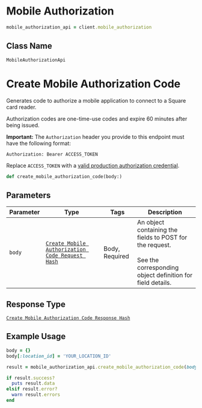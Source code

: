 # Mobile Authorization

```ruby
mobile_authorization_api = client.mobile_authorization
```

## Class Name

`MobileAuthorizationApi`


# Create Mobile Authorization Code

Generates code to authorize a mobile application to connect to a Square card reader.

Authorization codes are one-time-use codes and expire 60 minutes after being issued.

__Important:__ The `Authorization` header you provide to this endpoint must have the following format:

```
Authorization: Bearer ACCESS_TOKEN
```

Replace `ACCESS_TOKEN` with a
[valid production authorization credential](https://developer.squareup.com/docs/build-basics/access-tokens).

```ruby
def create_mobile_authorization_code(body:)
```

## Parameters

| Parameter | Type | Tags | Description |
|  --- | --- | --- | --- |
| `body` | [`Create Mobile Authorization Code Request Hash`](/doc/models/create-mobile-authorization-code-request.md) | Body, Required | An object containing the fields to POST for the request.<br><br>See the corresponding object definition for field details. |

## Response Type

[`Create Mobile Authorization Code Response Hash`](/doc/models/create-mobile-authorization-code-response.md)

## Example Usage

```ruby
body = {}
body[:location_id] = 'YOUR_LOCATION_ID'

result = mobile_authorization_api.create_mobile_authorization_code(body: body)

if result.success?
  puts result.data
elsif result.error?
  warn result.errors
end
```

